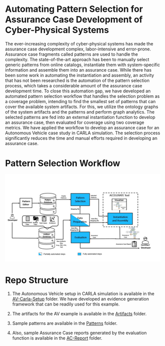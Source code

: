 # Automating Pattern Selection for Assurance Case Development of Cyber-Physical Systems

The ever-increasing complexity of cyber-physical systems has made the assurance case development complex, labor-intensive and error-prone. Assurance case fragments called patterns are used to handle the complexity. The state-of-the-art approach has been to manually select generic patterns from online catalogs, instantiate them with system-specific information and assemble them into an assurance case. While there has been some work in automating the instantiation and assembly, an activity that has not been researched is the automation of the pattern selection process, which takes a considerable amount of the assurance case development time. To close this automation gap, we have developed an automated pattern selection workflow that handles the selection problem as a coverage problem, intending to find the smallest set of patterns that can cover the available system artifacts. For this, we utilize the ontology graphs of the system artifacts and the patterns and perform graph analytics. The selected patterns are fed into an external instantiation function to develop an assurance case, then evaluated for coverage using two coverage metrics. We have applied the workflow to develop an assurance case for an Autonomous Vehicle case study in CARLA simulation. The selection process significantly reduces the time and manual efforts required in developing an assurance case.

# Pattern Selection Workflow

<p align="center">
  <img src="images/workflow.jpg" />
</p>

# Repo Structure

1. The Autonomous Vehicle setup in CARLA simulation is available in the [AV-Carla-Setup](https://github.com/scope-lab-vu/AV-Assurance/tree/main/AV-Carla-Setup) folder. We have developed an evidence generation framework that can be readily used for this example. 

2. The artifacts for the AV example is available in the [Artifacts](https://github.com/scope-lab-vu/AV-Assurance/tree/main/Artifacts) folder. 

3. Sample patterns are available in the [Patterns](https://github.com/scope-lab-vu/AV-Assurance/tree/main/Patterns) folder.

3. Also, sample Assurance Case reports generated by the evaluation function is available in the [AC-Report](https://github.com/scope-lab-vu/AV-Assurance/tree/main/AC-Report) folder.
